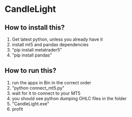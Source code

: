 # CandleLight

## How to install this?

1. Get latest python, unless you already have it
2. install mt5 and pandas dependencies
3. "pip install metatrader5"
4. "pip install pandas"

## How to run this?

1. run the apps in Bin in the correct order
2. "python connect_mt5.py"
3. wait for it to connect to your MT5
4. you should see python dumping OHLC files in the folder
5. "CandleLight.exe"
6. profit